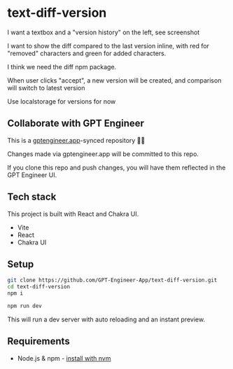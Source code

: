 # text-diff-version

I want a textbox and a "version history" on the left, see screenshot

I want to show the diff compared to the last version inline, with red for "removed" characters and green for added characters.

I think we need the diff npm package.

When user clicks "accept", a new version will be created, and comparison will switch to latest version

Use localstorage for versions for now

## Collaborate with GPT Engineer

This is a [gptengineer.app](https://gptengineer.app)-synced repository 🌟🤖

Changes made via gptengineer.app will be committed to this repo.

If you clone this repo and push changes, you will have them reflected in the GPT Engineer UI.

## Tech stack

This project is built with React and Chakra UI.

- Vite
- React
- Chakra UI

## Setup

```sh
git clone https://github.com/GPT-Engineer-App/text-diff-version.git
cd text-diff-version
npm i
```

```sh
npm run dev
```

This will run a dev server with auto reloading and an instant preview.

## Requirements

- Node.js & npm - [install with nvm](https://github.com/nvm-sh/nvm#installing-and-updating)
